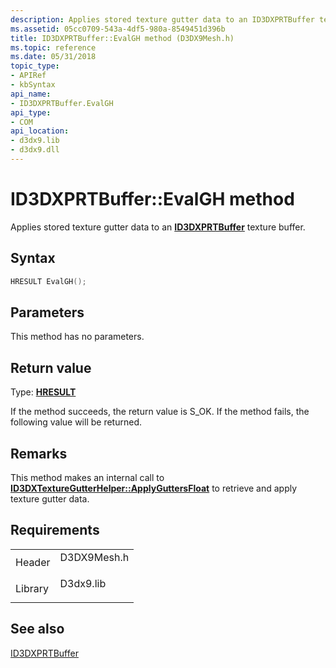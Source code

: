 ```yaml
---
description: Applies stored texture gutter data to an ID3DXPRTBuffer texture buffer.
ms.assetid: 05cc0709-543a-4df5-980a-8549451d396b
title: ID3DXPRTBuffer::EvalGH method (D3DX9Mesh.h)
ms.topic: reference
ms.date: 05/31/2018
topic_type: 
- APIRef
- kbSyntax
api_name: 
- ID3DXPRTBuffer.EvalGH
api_type: 
- COM
api_location: 
- d3dx9.lib
- d3dx9.dll
---
```


# ID3DXPRTBuffer::EvalGH method

Applies stored texture gutter data to an [**ID3DXPRTBuffer**](id3dxprtbuffer.md) texture buffer.

## Syntax


```C++
HRESULT EvalGH();
```



## Parameters

This method has no parameters.

## Return value

Type: **[**HRESULT**](https://msdn.microsoft.com/library/Bb401631(v=MSDN.10).aspx)**

If the method succeeds, the return value is S\_OK. If the method fails, the following value will be returned.

## Remarks

This method makes an internal call to [**ID3DXTextureGutterHelper::ApplyGuttersFloat**](id3dxtexturegutterhelper--applyguttersfloat.md) to retrieve and apply texture gutter data.

## Requirements



|                    |                                                                                        |
|--------------------|----------------------------------------------------------------------------------------|
| Header<br/>  | <dl> <dt>D3DX9Mesh.h</dt> </dl> |
| Library<br/> | <dl> <dt>D3dx9.lib</dt> </dl>   |



## See also

<dl> <dt>

[ID3DXPRTBuffer](id3dxprtbuffer.md)
</dt> </dl>

 

 




